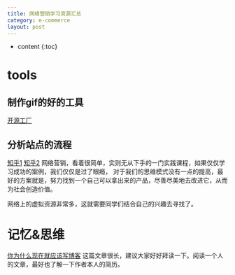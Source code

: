```yaml
---
title: 网络营销学习资源汇总
category: e-commerce
layout: post
---
```

* content
{:toc}

# tools

## 制作gif的好的工具

[开源工厂](https://openingsource.org/1280/)

## 分析站点的流程
[知乎1](https://zhuanlan.zhihu.com/p/34762172)
[知乎2](https://www.zhihu.com/topic/19561032/top-answers)
网络营销，看着很简单，实则无从下手的一门实践课程，如果仅仅学习成功的案例，我们仅仅是过了眼瘾，
对于我们的思维模式没有一点的提高，最好的方案就是，努力找到一个自己可以拿出来的产品，尽善尽美地去改进它，从而为社会创造价值。

网络上的虚拟资源非常多，这就需要同学们结合自己的兴趣去寻找了。

# 记忆&思维
[你为什么现在就应该写博客](http://mindhacks.cn/2009/02/15/why-you-should-start-blogging-now/)
这篇文章很长，建议大家好好拜读一下。阅读一个人的文章，最好也了解一下作者本人的简历。


